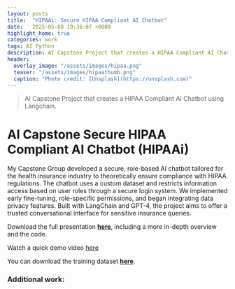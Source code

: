 ```yaml
---
layout: posts
title:  "HIPAAi: Secure HIPAA Compliant AI Chatbot"
date:   2025-05-08 19:36:07 +0000
highlight_home: true
categories: work
tags: AI Python
description: AI Capstone Project that creates a HIPAA Compliant AI Chatbot using Langchain.
header:
  overlay_image: "/assets/images/hipaa.png"
  teaser: "/assets/images/hipaathumb.png"
  caption: "Photo credit: [Unsplash](https://unsplash.com)"
---
```

> AI Capstone Project that creates a HIPAA Compliant AI Chatbot using Langchain.

# AI Capstone Secure HIPAA Compliant AI Chatbot (HIPAAi)
My Capstone Group developed a secure, role-based AI chatbot tailored for the health insurance industry to theoretically ensure compliance with HIPAA regulations. The chatbot uses a custom dataset and restricts information access based on user roles through a secure login system. We implemented early fine-tuning, role-specific permissions, and began integrating data privacy features. Built with LangChain and GPT-4, the project aims to offer a trusted conversational interface for sensitive insurance queries.

Download the full presentation <a href="/assets/images/HIPPAIcapstone.pdf" download><strong>here</strong></a>, including a more in-depth overview and the code.

Watch a quick demo video [here](https://youtu.be/Emzrkhw-rnU)

You can download the training dataset <a href="/assets/images/mergedinfo.pdf" download><strong>here</strong></a>.


### Additional work: